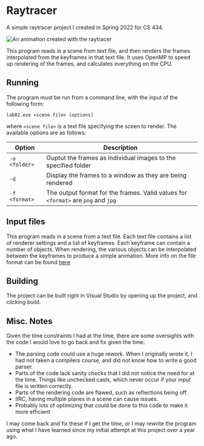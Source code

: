 # Raytracer
A simple raytracer project I created in Spring 2022 for CS 434. 

![An animation created with the raytracer](./images/raytracer.gif)

This program reads in a scene from text file, and then renders the
frames interpolated from the keyframes in that text file. It uses OpenMP to speed up
rendering of the frames, and calculates everything on the CPU.

## Running
The program must be run from a command line, with the input of the following form:
```
lab02.exe <scene file> [options]
```
where `<scene file>` is a text file specifying the sceen to render. The available
options are as follows:

| Option | Description |
|--------|-------------|
| `-o <folder>` | Ouptut the frames as individual images to the specified folder |
| `-d` | Display the frames to a window as they are being rendered |
| `-f <format>` | The output format for the frames. Valid values for `<format>` are `png` and `jpg` |

## Input files
This program reads in a scene from a text file. Each text file contains a 
list of renderer settings and a list of keyframes. Each keyframe can contain
a number of objects. When rendering, the various objects can be interpolated
between the keyframes to produce a simple animation. More info on the file
format can be found [here](./SceneFileFormat.md)

## Building
The project can be built right in Visual Studio by opening up the project, and clicking build.

## Misc. Notes

Given the time constraints I had at the time, there are some oversights with the code I 
would love to go back and fix given the time:
- The parsing code could use a huge rework. When I originally wrote it, I had not taken
  a compilers course, and did not know how to write a good parser.
- Parts of the code lack sanity checks that I did not notice the need for at the time.
  Things like unchecked casts, which never occur if your input file is written correctly.
- Parts of the rendering code are flawed, such as reflections being off.
- IIRC, having multiple planes in a scene can cause issues.
- Probably lots of optimizing that could be done to this code to make it more efficient

I may come back and fix these if I get the time, or I may rewrite the program using what I
have learned since my initial attempt at this project over a year ago.